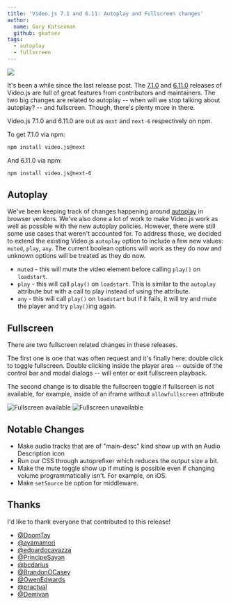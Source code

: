 ```yaml
---
title: 'Video.js 7.1 and 6.11: Autoplay and Fullscreen changes'
author:
  name: Gary Katsevman
  github: gkatsev
tags:
  - autoplay
  - fullscreen
---
```

![](header.png)

It's been a while since the last release post. The [7.1.0][] and [6.11.0][] releases of Video.js are full of great features from contributors and maintainers.
The two big changes are related to autoplay -- when will we stop talking about autoplay? -- and fullscreen. Though, there's plenty more in there.

Video.js 7.1.0 and 6.11.0 are out as `next` and `next-6` respectively on npm.

To get 7.1.0 via npm:
```sh
npm install video.js@next
```
And 6.11.0 via npm:
```sh
npm install video.js@next-6
```

## Autoplay

We've been keeping track of changes happening around [autoplay][] in browser vendors. We've also done a lot of work to make Video.js work as well as possible with the new autoplay policies. However, there were still some use cases that weren't accounted for. To address those, we decided to extend the existing Video.js `autoplay` option to include a few new values: `muted`, `play`, `any`. The current boolean options will work as they do now and unknown options will be treated as they do now.

- `muted` - this will mute the video element before calling `play()` on `loadstart`.
- `play` - this will call `play()` on `loadstart`. This is similar to the `autoplay` attribute but with a call to play instead of using the attribute.
- `any` - this will call `play()` on `loadstart` but if it fails, it will try and mute the player and try `play()`ing again.

## Fullscreen
There are two fullscreen related changes in these releases.

The first one is one that was often request and it's finally here: double click to toggle fullscreen. Double clicking inside the player area -- outside of the control bar and modal dialogs -- will enter or exit fullscreen playback.

The second change is to disable the fullscreen toggle if fullscreen is not available, for example, inside of an iframe without `allowfullscreen` attribute

![Fullscreen available](./fs-enabled.png)
![Fullscreen unavailable](./fs-disabled.png)

## Notable Changes

- Make audio tracks that are of "main-desc" kind show up with an Audio Description icon
- Run our CSS through autoprefixer which reduces the output size a bit.
- Make the mute toggle show up if muting is possible even if changing volume programmatically isn't. For example, on iOS.
- Make `setSource` be option for middleware.

[7.1.0]: https://github.com/videojs/video.js/releases/tag/v7.1.0
[6.11.0]: https://github.com/videojs/video.js/releases/tag/v6.11.0
[autoplay]: https://blog.videojs.com/Autoplay-Best-Practices-with-Video-js

## Thanks

I'd like to thank everyone that contributed to this release!

- [@DoomTay](https://github.com/DoomTay)
- [@ayamamori](https://github.com/ayamamori)
- [@edoardocavazza](https://github.com/edoardocavazza)
- [@PrincipeSayan](https://github.com/PrincipeSayan)
- [@bcdarius](https://github.com/bcdarius)
- [@BrandonOCasey](https://github.com/BrandonOCasey)
- [@OwenEdwards](https://github.com/OwenEdwards)
- [@practual](https://github.com/practual)
- [@Demivan](https://github.com/Demivan)
